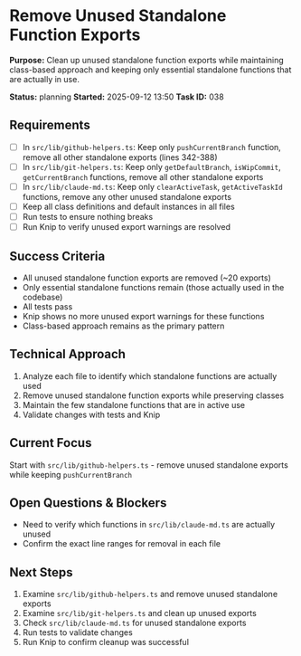# Remove Unused Standalone Function Exports

**Purpose:** Clean up unused standalone function exports while maintaining class-based approach and keeping only essential standalone functions that are actually in use.

**Status:** planning
**Started:** 2025-09-12 13:50
**Task ID:** 038

## Requirements
- [ ] In `src/lib/github-helpers.ts`: Keep only `pushCurrentBranch` function, remove all other standalone exports (lines 342-388)
- [ ] In `src/lib/git-helpers.ts`: Keep only `getDefaultBranch`, `isWipCommit`, `getCurrentBranch` functions, remove all other standalone exports
- [ ] In `src/lib/claude-md.ts`: Keep only `clearActiveTask`, `getActiveTaskId` functions, remove any other unused standalone exports
- [ ] Keep all class definitions and default instances in all files
- [ ] Run tests to ensure nothing breaks
- [ ] Run Knip to verify unused export warnings are resolved

## Success Criteria
- All unused standalone function exports are removed (~20 exports)
- Only essential standalone functions remain (those actually used in the codebase)
- All tests pass
- Knip shows no more unused export warnings for these functions
- Class-based approach remains as the primary pattern

## Technical Approach
1. Analyze each file to identify which standalone functions are actually used
2. Remove unused standalone function exports while preserving classes
3. Maintain the few standalone functions that are in active use
4. Validate changes with tests and Knip

## Current Focus
Start with `src/lib/github-helpers.ts` - remove unused standalone exports while keeping `pushCurrentBranch`

## Open Questions & Blockers
- Need to verify which functions in `src/lib/claude-md.ts` are actually unused
- Confirm the exact line ranges for removal in each file

## Next Steps
1. Examine `src/lib/github-helpers.ts` and remove unused standalone exports
2. Examine `src/lib/git-helpers.ts` and clean up unused exports
3. Check `src/lib/claude-md.ts` for unused standalone exports
4. Run tests to validate changes
5. Run Knip to confirm cleanup was successful

<!-- branch: feature/remove-unused-exports-038 -->

<!-- github_issue: 16 -->
<!-- github_url: https://github.com/cahaseler/cc-track/issues/16 -->